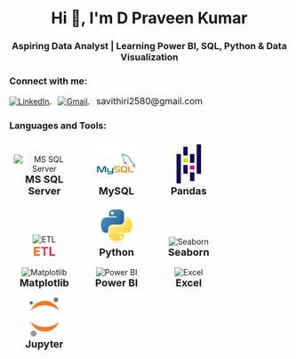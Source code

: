 <h1 align="center">Hi 👋, I'm D Praveen Kumar</h1>
<h3 align="center">Aspiring Data Analyst | Learning Power BI, SQL, Python & Data Visualization</h3>

<h3 align="left">Connect with me:</h3>
<p align="left">
  <a href="https://www.linkedin.com/in/praveen-kumar-869844200/" target="_blank">
    <img align="center" src="https://raw.githubusercontent.com/rahuldkjain/github-profile-readme-generator/master/src/images/icons/Social/linked-in-alt.svg" alt="LinkedIn" height="30" width="40" />
  </a>
  &nbsp;&nbsp;
  <a href="mailto:savithiri2580@gmail.com" target="_blank">
    <img align="center" src="https://img.icons8.com/color/48/gmail-new.png" alt="Gmail" height="30" width="40" />
  </a>
  &nbsp;&nbsp;
  <span style="font-size: 16px; vertical-align: middle;">savithiri2580@gmail.com</span>
</p>

<h3 align="left">Languages and Tools:</h3>

<div style="max-width: 720px;">

  <div style="display: inline-block; width: 110px; text-align: center; margin: 8px;">
    <a href="https://www.microsoft.com/en-us/sql-server" target="_blank" style="text-decoration:none; color:inherit;">
      <img src="https://www.svgrepo.com/show/303229/microsoft-sql-server-logo.svg" alt="MS SQL Server" width="70" height="70" />
      <br/><strong style="font-size:18px;">MS SQL Server</strong>
    </a>
  </div>
  
  <div style="display: inline-block; width: 110px; text-align: center; margin: 8px;">
    <a href="https://www.mysql.com/" target="_blank" style="text-decoration:none; color:inherit;">
      <img src="https://raw.githubusercontent.com/devicons/devicon/master/icons/mysql/mysql-original-wordmark.svg" alt="MySQL" width="70" height="70" />
      <br/><strong style="font-size:18px;">MySQL</strong>
    </a>
  </div>
  
  <div style="display: inline-block; width: 110px; text-align: center; margin: 8px;">
    <a href="https://pandas.pydata.org/" target="_blank" style="text-decoration:none; color:inherit;">
      <img src="https://raw.githubusercontent.com/devicons/devicon/master/icons/pandas/pandas-original.svg" alt="Pandas" width="70" height="70" />
      <br/><strong style="font-size:18px;">Pandas</strong>
    </a>
  </div>
  
  <div style="display: inline-block; width: 110px; text-align: center; margin: 8px;">
    <a href="https://en.wikipedia.org/wiki/Extract,_transform,_load" target="_blank" style="text-decoration:none; color:inherit;" title="ETL - Extract, Transform, Load">
      <img src="https://img.icons8.com/external-flaticons-lineal-color-flat-icons/64/000000/external-etl-big-data-flaticons-lineal-color-flat-icons.png" alt="ETL" width="70" height="70" />
      <br/><strong style="font-size:22px; background: linear-gradient(90deg, #FF6A00, #EE0979); -webkit-background-clip: text; -webkit-text-fill-color: transparent;">ETL</strong>
    </a>
  </div>

  <div style="display: inline-block; width: 110px; text-align: center; margin: 8px;">
    <a href="https://www.python.org" target="_blank" style="text-decoration:none; color:inherit;">
      <img src="https://raw.githubusercontent.com/devicons/devicon/master/icons/python/python-original.svg" alt="Python" width="70" height="70" />
      <br/><strong style="font-size:18px;">Python</strong>
    </a>
  </div>

  <div style="display: inline-block; width: 110px; text-align: center; margin: 8px;">
    <a href="https://seaborn.pydata.org/" target="_blank" style="text-decoration:none; color:inherit;">
      <img src="https://seaborn.pydata.org/_images/logo-mark-lightbg.svg" alt="Seaborn" width="70" height="70" />
      <br/><strong style="font-size:18px;">Seaborn</strong>
    </a>
  </div>

  <div style="display: inline-block; width: 110px; text-align: center; margin: 8px;">
    <a href="https://matplotlib.org/" target="_blank" style="text-decoration:none; color:inherit;">
      <img src="https://matplotlib.org/_static/images/logo2.svg" alt="Matplotlib" width="70" height="70" />
      <br/><strong style="font-size:18px;">Matplotlib</strong>
    </a>
  </div>

  <div style="display: inline-block; width: 110px; text-align: center; margin: 8px;">
    <a href="https://powerbi.microsoft.com/" target="_blank" style="text-decoration:none; color:inherit;">
      <img src="https://img.icons8.com/color/48/power-bi.png" alt="Power BI" width="70" height="70" />
      <br/><strong style="font-size:18px;">Power BI</strong>
    </a>
  </div>

  <div style="display: inline-block; width: 110px; text-align: center; margin: 8px;">
    <a href="https://www.microsoft.com/en-us/microsoft-365/excel" target="_blank" style="text-decoration:none; color:inherit;">
      <img src="https://img.icons8.com/color/48/microsoft-excel-2019--v1.png" alt="Excel" width="70" height="70" />
      <br/><strong style="font-size:18px;">Excel</strong>
    </a>
  </div>

  <div style="display: inline-block; width: 110px; text-align: center; margin: 8px;">
    <a href="https://jupyter.org/" target="_blank" style="text-decoration:none; color:inherit;">
      <img src="https://raw.githubusercontent.com/devicons/devicon/master/icons/jupyter/jupyter-original.svg" alt="Jupyter" width="70" height="70" />
      <br/><strong style="font-size:18px;">Jupyter</strong>
    </a>
  </div>

</div>
